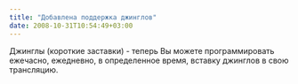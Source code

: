 ```yaml
---
title: "Добавлена поддержка джинглов"
date: 2008-10-31T10:54:49+03:00
---
```


Джинглы (короткие заставки) - теперь Вы можете программировать ежечасно, ежедневно, в определенное время, вставку джинглов в свою трансляцию.